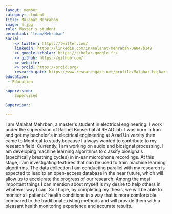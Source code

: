 ```yaml
---
layout: member
category: student
title: Malahat Mehraban
image: 4.jpg
role: Master's student
permalink: 'team/Mehraban'
social:
    <> twitter: https://twitter.com/
    linkedin: https://linkedin.com/in/malahat-mehraban-0a847b149 
    <> google-scholar: https://scholar.google.fr/
    <> github: https://github.com/
    <> website:
    <> orcid: https://orcid.org/
    research-gate: https://www.researchgate.net/profile/Malahat-Hajkarimi-Mehrban 
education:
 - Education

supervision:
    Supervised

Supervisor:
    
---
```


I am Malahat Mehrban, a master's student in electrical engineering. I work under the supervision of Rachel Bouserhal at RHAD lab. I was born in Iran and got my bachelor's in electrical engineering at Azad University then came to Montreal to study because I always wanted to contribute to my research field. Currently, I am working on audio and biosignal processing. I am developing machine learning algorithms to classify biosignals (specifically breathing cycles) in in-ear microphone recordings. At this stage, I am investigating features that can be used to train machine learning algorithms. The data collection I am conducting parallel with my research is expected to lead to an open-access database in the near future, which will allow us to accelerate the progress of our research. Among the most important things I can mention about myself is my desire to help others in whatever way I can. So I hope, by completing my thesis, we will be able to monitor all patients' health conditions in a way that is more comfortable compared to the traditional existing methods and will provide them with a pleasant health monitoring experience and accurate results.  